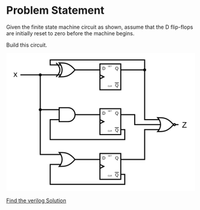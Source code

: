 # Problem Statement

Given the finite state machine circuit as shown, assume that the D flip-flops are initially reset to zero before the machine begins.

Build this circuit.

![alt text](image.png)


[Find the verilog Solution](solution_verilog.v)
